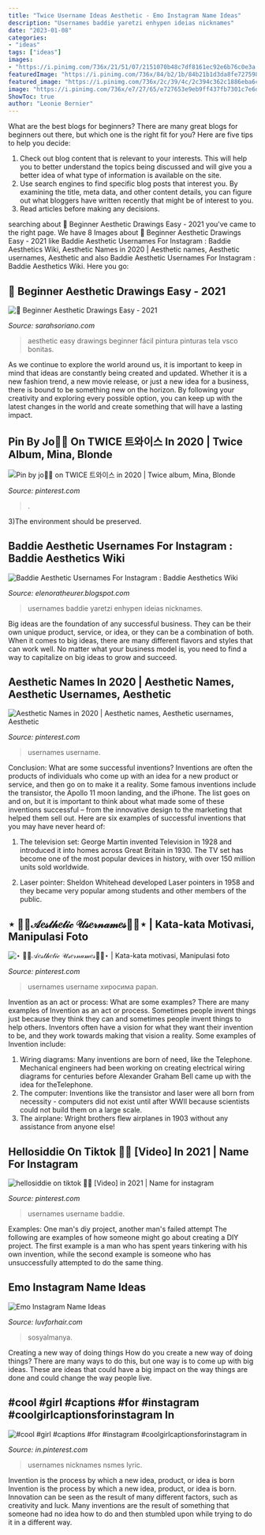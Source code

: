 ```yaml
---
title: "Twice Username Ideas Aesthetic - Emo Instagram Name Ideas"
description: "Usernames baddie yaretzi enhypen ideias nicknames"
date: "2023-01-08"
categories:
- "ideas"
tags: ["ideas"]
images:
- "https://i.pinimg.com/736x/21/51/07/2151070b48c7df8161ec92e6b76c0e3a.jpg"
featuredImage: "https://i.pinimg.com/736x/84/b2/1b/84b21b1d3da8fe7275989f4398698ee5.jpg"
featured_image: "https://i.pinimg.com/736x/2c/39/4c/2c394c362c1886eba6c047364260defb.jpg"
image: "https://i.pinimg.com/736x/e7/27/65/e727653e9eb9ff437fb7301c7e6da3b8.jpg"
ShowToc: true
author: "Leonie Bernier"
---
```



What are the best blogs for beginners?
There are many great blogs for beginners out there, but which one is the right fit for you? Here are five tips to help you decide: 
1. Check out blog content that is relevant to your interests. This will help you to better understand the topics being discussed and will give you a better idea of what type of information is available on the site. 
2. Use search engines to find specific blog posts that interest you. By examining the title, meta data, and other content details, you can figure out what bloggers have written recently that might be of interest to you. 
3. Read articles before making any decisions.

	

		
searching about 🖤 Beginner Aesthetic Drawings Easy - 2021 you've came to the right page. We have 8 Images about 🖤 Beginner Aesthetic Drawings Easy - 2021 like Baddie Aesthetic Usernames For Instagram : Baddie Aesthetics Wiki, Aesthetic Names in 2020 | Aesthetic names, Aesthetic usernames, Aesthetic and also Baddie Aesthetic Usernames For Instagram : Baddie Aesthetics Wiki. Here you go:
		
    
## 🖤 Beginner Aesthetic Drawings Easy - 2021

<img loading=lazy src="https://i.pinimg.com/736x/25/a0/d5/25a0d5c9c14b6c86c5a84dc848a7e406.jpg" onerror="this.onerror=null;this.src='https://tse3.mm.bing.net/th?id=OIP._s4v-kd7oD0ZhDn4COXdzgHaJ3&amp;pid=15.1';" alt="🖤 Beginner Aesthetic Drawings Easy - 2021">

_Source: sarahsoriano.com_

>aesthetic easy drawings beginner fácil pintura pinturas tela vsco bonitas. 

	

As we continue to explore the world around us, it is important to keep in mind that ideas are constantly being created and updated. Whether it is a new fashion trend, a new movie release, or just a new idea for a business, there is bound to be something new on the horizon. By following your creativity and exploring every possible option, you can keep up with the latest changes in the world and create something that will have a lasting impact.

    
## Pin By Jo🐼💤 On TWICE 트와이스 In 2020 | Twice Album, Mina, Blonde

<img loading=lazy src="https://i.pinimg.com/736x/21/51/07/2151070b48c7df8161ec92e6b76c0e3a.jpg" onerror="this.onerror=null;this.src='https://tse1.mm.bing.net/th?id=OIP.RBAYm4oE2cEB1uyNinmjcwHaGH&amp;pid=15.1';" alt="Pin by jo🐼💤 on TWICE 트와이스 in 2020 | Twice album, Mina, Blonde">

_Source: pinterest.com_

>. 

	

3)The environment should be preserved. 

    
## Baddie Aesthetic Usernames For Instagram : Baddie Aesthetics Wiki

<img loading=lazy src="https://i.pinimg.com/originals/a1/5c/0a/a15c0ab1f251c1674abb794f08914e64.png" onerror="this.onerror=null;this.src='https://tse2.mm.bing.net/th?id=OIP.BjBje25NI_RW0LRxJVqPEAHaO0&amp;pid=15.1';" alt="Baddie Aesthetic Usernames For Instagram : Baddie Aesthetics Wiki">

_Source: elenoratheurer.blogspot.com_

>usernames baddie yaretzi enhypen ideias nicknames. 

	

Big ideas are the foundation of any successful business. They can be their own unique product, service, or idea, or they can be a combination of both. When it comes to big ideas, there are many different flavors and styles that can work well. No matter what your business model is, you need to find a way to capitalize on big ideas to grow and succeed.

    
## Aesthetic Names In 2020 | Aesthetic Names, Aesthetic Usernames, Aesthetic

<img loading=lazy src="https://i.pinimg.com/736x/2c/39/4c/2c394c362c1886eba6c047364260defb.jpg" onerror="this.onerror=null;this.src='https://tse2.mm.bing.net/th?id=OIP.WNWcL5-hyxWVgbzHkCfnhwHaLH&amp;pid=15.1';" alt="Aesthetic Names in 2020 | Aesthetic names, Aesthetic usernames, Aesthetic">

_Source: pinterest.com_

>usernames username. 

	

Conclusion: What are some successful inventions?
Inventions are often the products of individuals who come up with an idea for a new product or service, and then go on to make it a reality. Some famous inventions include the transistor, the Apollo 11 moon landing, and the iPhone. The list goes on and on, but it is important to think about what made some of these inventions successful – from the innovative design to the marketing that helped them sell out. Here are six examples of successful inventions that you may have never heard of:
1. The television set: George Martin invented Television in 1928 and introduced it into homes across Great Britain in 1930. The TV set has become one of the most popular devices in history, with over 150 million units sold worldwide.

2. Laser pointer: Sheldon Whitehead developed Laser pointers in 1958 and they became very popular among students and other members of the public.

    
## ⋆ 🍼🍦𝒜𝑒𝓈𝓉𝒽𝑒𝓉𝒾𝒸 𝒰𝓈𝑒𝓇𝓃𝒶𝓂𝑒𝓈🍼🍦⋆ | Kata-kata Motivasi, Manipulasi Foto

<img loading=lazy src="https://i.pinimg.com/736x/e7/27/65/e727653e9eb9ff437fb7301c7e6da3b8.jpg" onerror="this.onerror=null;this.src='https://tse2.mm.bing.net/th?id=OIP.yCHKfjE7eloOJEQldlxzqAHaMr&amp;pid=15.1';" alt="⋆ 🍼🍦𝒜𝑒𝓈𝓉𝒽𝑒𝓉𝒾𝒸 𝒰𝓈𝑒𝓇𝓃𝒶𝓂𝑒𝓈🍼🍦⋆ | Kata-kata motivasi, Manipulasi foto">

_Source: pinterest.com_

>usernames username хиросима papan. 

	

Invention as an act or process: What are some examples?
There are many examples of Invention as an act or process. Sometimes people invent things just because they think they can and sometimes people invent things to help others. Inventors often have a vision for what they want their invention to be, and they work towards making that vision a reality. Some examples of Invention include: 
1) Wiring diagrams: Many inventions are born of need, like the Telephone. Mechanical engineers had been working on creating electrical wiring diagrams for centuries before Alexander Graham Bell came up with the idea for theTelephone.
2) The computer: Inventions like the transistor and laser were all born from necessity - computers did not exist until after WWII because scientists could not build them on a large scale.
3) The airplane: Wright brothers flew airplanes in 1903 without any assistance from anyone else!

    
## Hellosiddie On Tiktok 🏴‍☠️ [Video] In 2021 | Name For Instagram

<img loading=lazy src="https://i.pinimg.com/736x/8b/07/27/8b0727e335e359df3ea8342a9daabcad.jpg" onerror="this.onerror=null;this.src='https://tse3.mm.bing.net/th?id=OIP.-vZwhHfSFTL99GuoaMhE0QHaNK&amp;pid=15.1';" alt="hellosiddie on tiktok 🏴‍☠️ [Video] in 2021 | Name for instagram">

_Source: pinterest.com_

>usernames username baddie. 

	

Examples: One man's diy project, another man's failed attempt
The following are examples of how someone might go about creating a DIY project. The first example is a man who has spent years tinkering with his own invention, while the second example is someone who has unsuccessfully attempted to do the same thing.

    
## Emo Instagram Name Ideas

<img loading=lazy src="https://i.pinimg.com/originals/cf/93/83/cf9383e3f6edda72472186275cf56dd0.png" onerror="this.onerror=null;this.src='https://tse4.mm.bing.net/th?id=OIP.-xf9NysuXoviPDgXMUVd7QHaNK&amp;pid=15.1';" alt="Emo Instagram Name Ideas">

_Source: luvforhair.com_

>sosyalmanya. 

	

Creating a new way of doing things
How do you create a new way of doing things? There are many ways to do this, but one way is to come up with big ideas. These are ideas that could have a big impact on the way things are done and could change the way people live.

    
## #cool #girl #captions #for #instagram #coolgirlcaptionsforinstagram In

<img loading=lazy src="https://i.pinimg.com/736x/84/b2/1b/84b21b1d3da8fe7275989f4398698ee5.jpg" onerror="this.onerror=null;this.src='https://tse3.mm.bing.net/th?id=OIP.utnNT84GHMQpLxkAWQU0MgHaHT&amp;pid=15.1';" alt="#cool #girl #captions #for #instagram #coolgirlcaptionsforinstagram in">

_Source: in.pinterest.com_

>usernames nicknames nsmes lyric. 

	

Invention is the process by which a new idea, product, or idea is born
Invention is the process by which a new idea, product, or idea is born. Innovation can be seen as the result of many different factors, such as creativity and luck. Many inventions are the result of something that someone had no idea how to do and then stumbled upon while trying to do it in a different way.

